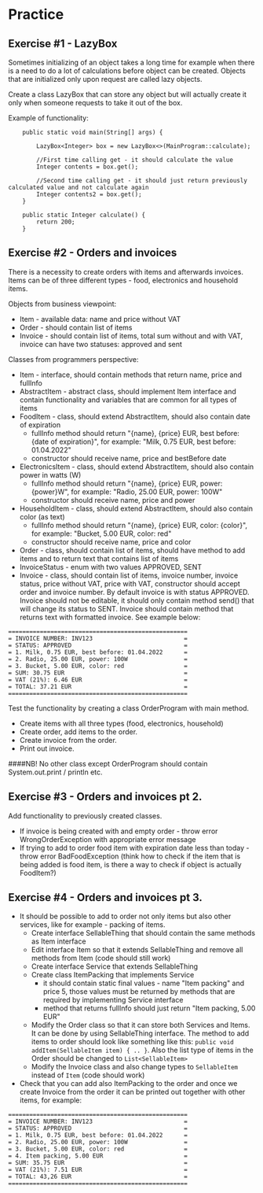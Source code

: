  # Practice

## Exercise #1 - LazyBox
Sometimes initializing of an object takes a long time for example when there is a need to do a lot of calculations
before object can be created. Objects that are initialized only upon request are called lazy objects.

Create a class LazyBox that can store any object but will actually create it only when someone requests to take it 
out of the box.

Example of functionality:
```
    public static void main(String[] args) {

        LazyBox<Integer> box = new LazyBox<>(MainProgram::calculate);
        
        //First time calling get - it should calculate the value
        Integer contents = box.get();
        
        //Second time calling get - it should just return previously calculated value and not calculate again
        Integer contents2 = box.get();
    }

    public static Integer calculate() {
        return 200;
    }
```

## Exercise #2 - Orders and invoices

There is a necessity to create orders with items and afterwards invoices. Items can 
be of three different types - food, electronics and household items.

Objects from business viewpoint:
* Item - available data: name and price without VAT
* Order - should contain list of items
* Invoice - should contain list of items, total sum without and with VAT, invoice can have two statuses: approved and sent

Classes from programmers perspective:
* Item - interface, should contain methods that return name, price and fullInfo
* AbstractItem - abstract class, should implement Item interface and contain functionality and variables that are common for all types of items
* FoodItem - class, should extend AbstractItem, should also contain date of expiration
  * fullInfo method should return "{name}, {price} EUR, best before: {date of expiration}", for example: "Milk, 0.75 EUR, best before: 01.04.2022"
  * constructor should receive name, price and bestBefore date
* ElectronicsItem - class, should extend AbstractItem, should also contain power in watts (W)
  * fullInfo method should return "{name}, {price} EUR, power: {power}W", for example: "Radio, 25.00 EUR, power: 100W"
  * constructor should receive name, price and power
* HouseholdItem - class, should extend AbstractItem, should also contain color (as text)
  * fullInfo method should return "{name}, {price} EUR, color: {color}", for example: "Bucket, 5.00 EUR, color: red"
  * constructor should receive name, price and color
* Order - class, should contain list of items, should have method to add items and to return text that contains list of items
* InvoiceStatus - enum with two values APPROVED, SENT
* Invoice - class, should contain list of items, invoice number, invoice status, price without VAT, price with VAT, constructor should accept order and invoice number. 
By default invoice is with status APPROVED. Invoice should not be editable, it should only contain method send() that will change its status to SENT. 
Invoice should contain method that returns text with formatted invoice. See example below:

```
===================================================
= INVOICE NUMBER: INV123                          =
= STATUS: APPROVED                                =
= 1. Milk, 0.75 EUR, best before: 01.04.2022      =
= 2. Radio, 25.00 EUR, power: 100W                =
= 3. Bucket, 5.00 EUR, color: red                 =
= SUM: 30.75 EUR                                  =
= VAT (21%): 6.46 EUR                             =
= TOTAL: 37.21 EUR                                =
===================================================
```
Test the functionality by creating a class OrderProgram with main method.
* Create items with all three types (food, electronics, household)
* Create order, add items to the order.
* Create invoice from the order.
* Print out invoice.

####NB! No other class except OrderProgram should contain System.out.print / println etc.

## Exercise #3 - Orders and invoices pt 2.

Add functionality to previously created classes.

* If invoice is being created with and empty order - throw error WrongOrderException with appropriate error message
* If trying to add to order food item with expiration date less than today - throw error BadFoodException (think how 
to check if the item that is being added is food item, is there a way to check if object is actually FoodItem?)

## Exercise #4 - Orders and invoices pt 3.

* It should be possible to add to order not only items but also other services, like for example - packing of items.
  * Create interface SellableThing that should contain the same methods as Item interface
  * Edit interface Item so that it extends SellableThing and remove all methods from Item (code should still work)
  * Create interface Service that extends SellableThing
  * Create class ItemPacking that implements Service
    * it should contain static final values - name "Item packing" and price 5, those values must be returned by methods 
    that are required by implementing Service interface
    * method that returns fullInfo should just return "Item packing, 5.00 EUR"
  * Modify the Order class so that it can store both Services and Items. It can be done by using SellableThing interface.
  The method to add items to order should look like something like this: `public void addItem(SellableItem item) { .. }`.
  Also the list type of items in the Order should be changed to `List<SellableItem>`
  * Modify the Invoice class and also change types to `SellableItem` instead of `Item` (code should work)
* Check that you can add also ItemPacking to the order and once we create Invoice from the order it can be printed out 
together with other items, for example:

```
===================================================
= INVOICE NUMBER: INV123                          =
= STATUS: APPROVED                                =
= 1. Milk, 0.75 EUR, best before: 01.04.2022      =
= 2. Radio, 25.00 EUR, power: 100W                =
= 3. Bucket, 5.00 EUR, color: red                 =
= 4. Item packing, 5.00 EUR                       =
= SUM: 35.75 EUR                                  =
= VAT (21%): 7.51 EUR                             =
= TOTAL: 43,26 EUR                                =
===================================================
```